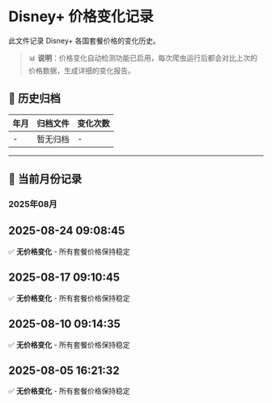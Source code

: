# Disney+ 价格变化记录

此文件记录 Disney+ 各国套餐价格的变化历史。

> 📊 **说明**：价格变化自动检测功能已启用，每次爬虫运行后都会对比上次的价格数据，生成详细的变化报告。

## 📁 历史归档

| 年月 | 归档文件 | 变化次数 |
|------|----------|----------|
| - | 暂无归档 | - |

---

## 📅 当前月份记录

### 2025年08月

## 2025-08-24 09:08:45

✅ **无价格变化** - 所有套餐价格保持稳定



## 2025-08-17 09:10:45

✅ **无价格变化** - 所有套餐价格保持稳定



## 2025-08-10 09:14:35

✅ **无价格变化** - 所有套餐价格保持稳定



## 2025-08-05 16:21:32

✅ **无价格变化** - 所有套餐价格保持稳定



